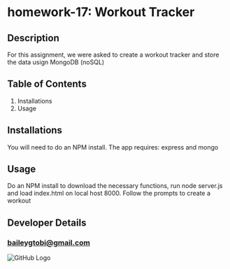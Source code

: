 # homework-17: Workout Tracker

## Description

For this assignment, we were asked to create a workout tracker and store the data usign MongoDB (noSQL)

## Table of Contents
1. Installations
2. Usage

## Installations

You will need to do an NPM install. The app requires: express and mongo

## Usage

Do an NPM install to download the necessary functions, run node server.js and load index.html on local host 8000. Follow the prompts to create a workout

## Developer Details
### baileygtobi@gmail.com
![GitHub Logo](https://avatars3.githubusercontent.com/u/58495589?v=4)